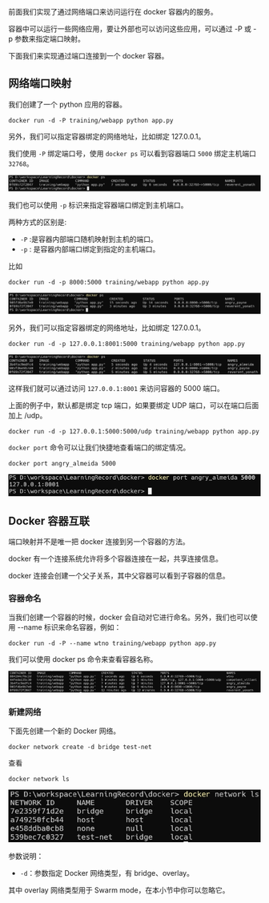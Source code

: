 前面我们实现了通过网络端口来访问运行在 docker 容器内的服务。

容器中可以运行一些网络应用，要让外部也可以访问这些应用，可以通过 -P 或 -p 参数来指定端口映射。

下面我们来实现通过端口连接到一个 docker 容器。

## 网络端口映射
我们创建了一个 python 应用的容器。

    docker run -d -P training/webapp python app.py

另外，我们可以指定容器绑定的网络地址，比如绑定 127.0.0.1。

我们使用 `-P` 绑定端口号，使用 `docker ps` 可以看到容器端口 `5000` 绑定主机端口 `32768`。

![image](./img/04_01.png)

我们也可以使用 `-p` 标识来指定容器端口绑定到主机端口。

两种方式的区别是:
- `-P` :是容器内部端口随机映射到主机的端口。
- `-p` : 是容器内部端口绑定到指定的主机端口。


比如

    docker run -d -p 8000:5000 training/webapp python app.py

![image](./img/04_02.png)

另外，我们可以指定容器绑定的网络地址，比如绑定 127.0.0.1。

    docker run -d -p 127.0.0.1:8001:5000 training/webapp python app.py

![image](./img/04_03.png)

这样我们就可以通过访问 `127.0.0.1:8001` 来访问容器的 5000 端口。

上面的例子中，默认都是绑定 tcp 端口，如果要绑定 UDP 端口，可以在端口后面加上 /udp。

    docker run -d -p 127.0.0.1:5000:5000/udp training/webapp python app.py

`docker port` 命令可以让我们快捷地查看端口的绑定情况。

    docker port angry_almeida 5000

![image](./img/04_04.png)

## Docker 容器互联
端口映射并不是唯一把 docker 连接到另一个容器的方法。

docker 有一个连接系统允许将多个容器连接在一起，共享连接信息。

docker 连接会创建一个父子关系，其中父容器可以看到子容器的信息。

### 容器命名
当我们创建一个容器的时候，docker 会自动对它进行命名。另外，我们也可以使用 --name 标识来命名容器，例如：

    docker run -d -P --name wtno training/webapp python app.py

我们可以使用 docker ps 命令来查看容器名称。

![image](./img/04_05.png)

### 新建网络
下面先创建一个新的 Docker 网络。

    docker network create -d bridge test-net

查看

    docker network ls

![image](./img/04_06.png)

参数说明：

- `-d`：参数指定 Docker 网络类型，有 bridge、overlay。

其中 overlay 网络类型用于 Swarm mode，在本小节中你可以忽略它。








